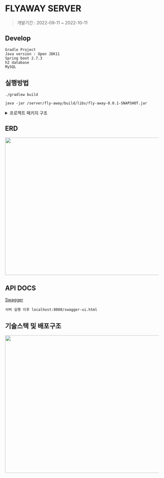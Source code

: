 # FLYAWAY SERVER
> 개발기간 : 2022-09-11 ~ 2022-10-11

## Develop
```
Gradle Project
Java version : Open JDK11
Spring boot 2.7.3
h2 database
MySQL
```
## 실행방법
```
./gradlew build

java -jar /server/fly-away/build/libs/fly-away-0.0.1-SNAPSHOT.jar
```
<details>
<summary>프로젝트 패키지 구조</summary>
<div markdown="1">
  <img src="https://user-images.githubusercontent.com/104135990/194977628-9ba3c8fc-da4b-4446-a70d-ce7fcff7d0e8.PNG">
  </div>
</details>

## ERD

<img src="https://user-images.githubusercontent.com/104135990/194973694-4c4404ac-9c97-40fe-a642-4a38da634fa2.PNG" width="600" height="450"/>

## API DOCS

[Swagger](https://server.main024.shop/swagger-ui.html)
```
서버 실행 이후 localhost:8080/swagger-ui.html
```

## 기술스택 및 배포구조
<img src="https://user-images.githubusercontent.com/104135990/194977290-08ef627c-a5db-4a74-afca-77ad2e3aeb86.png" width="600" height="450"/>


